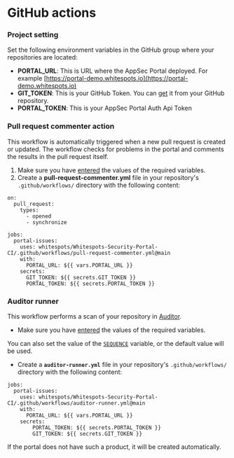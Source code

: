 # GitHub actions

### Project setting

Set the following environment variables in the GitHub group where your repositories are located:

* **PORTAL\_URL**: This is URL where the AppSec Portal deployed. For example [https://portal-demo.whitespots.io](https://portal-demo.whitespots.io)
* **GIT\_TOKEN**: This is your GitHub Token. You can [get](https://docs.github.com/en/actions/security-guides/automatic-token-authentication) it from your GitHub repository.
* **PORTAL\_TOKEN**: This is your AppSec Portal Auth Api Token

### Pull request commenter action

This workflow is automatically triggered when a new pull request is created or updated. The workflow checks for problems in the portal and comments the results in the pull request itself.

1. Make sure you have [entered](github-actions.md#project-setting) the values of the required variables.
2. Create a **pull-request-commenter.yml** file in your repository's `.github/workflows/` directory with the following content:

```
on:
  pull_request:
    types:
      - opened
      - synchronize

jobs:
  portal-issues:
    uses: whitespots/Whitespots-Security-Portal-CI/.github/workflows/pull-request-commenter.yml@main
    with:
      PORTAL_URL: ${{ vars.PORTAL_URL }}
    secrets:
      GIT_TOKEN: ${{ secrets.GIT_TOKEN }}
      PORTAL_TOKEN: ${{ secrets.PORTAL_TOKEN }}
```

###

### Auditor runner

This workflow performs a scan of your repository in [Auditor](broken-reference).

* Make sure you have [entered](github-actions.md#project-setting) the values of the required variables.

You can also set the value of the [`SEQUENCE`](../../appsec-portal/auditor/auditor-settings/sequences/) variable, or the default value will be used.

* Create a **`auditor-runner.yml`**  file in your repository's `.github/workflows/` directory with the following content:

```
jobs:
  portal-issues:
    uses: whitespots/Whitespots-Security-Portal-CI/.github/workflows/auditor-runner.yml@main
    with:
      PORTAL_URL: ${{ vars.PORTAL_URL }}
    secrets:
        PORTAL_TOKEN: ${{ secrets.PORTAL_TOKEN }}
        GIT_TOKEN: ${{ secrets.GIT_TOKEN }}
```

If the portal does not have such a product, it will be created automatically.
